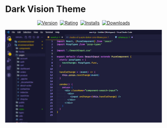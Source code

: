 # Dark Vision Theme

<p align="center">
    <a href="https://marketplace.visualstudio.com/items?itemName=jozef.dark-vision"><img src="https://vsmarketplacebadge.apphb.com/version-short/jozef.dark-vision.svg?style=for-the-badge&colorA=151515&colorB=f85931&label=Version" alt="Version"></a>&nbsp;
    <a href="https://marketplace.visualstudio.com/items?itemName=jozef.dark-vision"><img src="https://vsmarketplacebadge.apphb.com/rating-short/jozef.dark-vision.svg?style=for-the-badge&colorA=151515&colorB=f85931&label=Rating" alt="Rating"></a>&nbsp;
    <a href="https://marketplace.visualstudio.com/items?itemName=jozef.dark-vision"><img src="https://vsmarketplacebadge.apphb.com/installs-short/jozef.dark-vision.svg?style=for-the-badge&colorA=151515&colorB=f85931&label=Installs" alt="Installs"></a>&nbsp;
    <a href="https://marketplace.visualstudio.com/items?itemName=jozef.dark-vision"><img src="https://vsmarketplacebadge.apphb.com/downloads-short/jozef.dark-vision.svg?style=for-the-badge&colorA=151515&colorB=f85931&label=Downloads" alt="Downloads"></a>
</p>

![Dark Vision Preview](./assets/screenshot.jpg)
